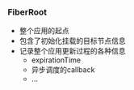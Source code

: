 ### FiberRoot
- 整个应用的起点
- 包含了初始化挂载的目标节点信息
- 记录整个应用更新过程的各种信息
  + expirationTime
  + 异步调度的callback
  + ...